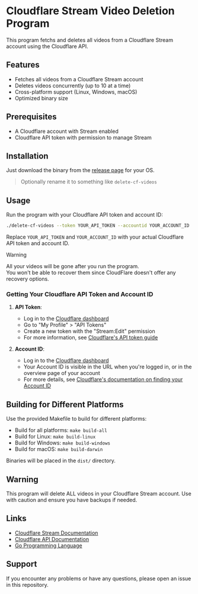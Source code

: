 # Cloudflare Stream Video Deletion Program

This program fetchs and deletes all videos from a Cloudflare Stream account using the Cloudflare API.

## Features

- Fetches all videos from a Cloudflare Stream account
- Deletes videos concurrently (up to 10 at a time)
- Cross-platform support (Linux, Windows, macOS)
- Optimized binary size

## Prerequisites

- A Cloudflare account with Stream enabled
- Cloudflare API token with permission to manage Stream

## Installation

Just download the binary from the [release page](https://github.com/ShivamJoker/Delete-CloudFlare-Stream-Videos/releases) for your OS.

> Optionally rename it to something like `delete-cf-videos`

## Usage

Run the program with your Cloudflare API token and account ID:

```sh
./delete-cf-videos --token YOUR_API_TOKEN --accountid YOUR_ACCOUNT_ID
```
Replace `YOUR_API_TOKEN` and `YOUR_ACCOUNT_ID` with your actual Cloudflare API token and account ID.

> [!WARNING]
> All your videos will be gone after you run the program.\
> You won't be able to recover them since CloudFlare doesn't offer any recovery options.


### Getting Your Cloudflare API Token and Account ID

1. **API Token**: 
   - Log in to the [Cloudflare dashboard](https://dash.cloudflare.com/)
   - Go to "My Profile" > "API Tokens"
   - Create a new token with the "Stream:Edit" permission
   - For more information, see [Cloudflare's API token guide](https://developers.cloudflare.com/api/tokens/create)

2. **Account ID**:
   - Log in to the [Cloudflare dashboard](https://dash.cloudflare.com/)
   - Your Account ID is visible in the URL when you're logged in, or in the overview page of your account
   - For more details, see [Cloudflare's documentation on finding your Account ID](https://developers.cloudflare.com/fundamentals/get-started/basic-tasks/find-account-and-zone-ids/)

## Building for Different Platforms

Use the provided Makefile to build for different platforms:

- Build for all platforms: `make build-all`
- Build for Linux: `make build-linux`
- Build for Windows: `make build-windows`
- Build for macOS: `make build-darwin`

Binaries will be placed in the `dist/` directory.

## Warning

This program will delete ALL videos in your Cloudflare Stream account. Use with caution and ensure you have backups if needed.


## Links

- [Cloudflare Stream Documentation](https://developers.cloudflare.com/stream/)
- [Cloudflare API Documentation](https://developers.cloudflare.com/api/)
- [Go Programming Language](https://golang.org/)

## Support

If you encounter any problems or have any questions, please open an issue in this repository.
